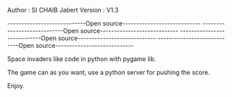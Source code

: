Author : SI CHAIB Jabert
Version : V1.3

----------------------------Open source----------------------------
----------------------------Open source----------------------------
----------------------------Open source----------------------------
----------------------------Open source----------------------------

Space invaders like code in python with pygame lib. 

The game can as you want, use a python server for pushing the score. 

Enjoy. 
